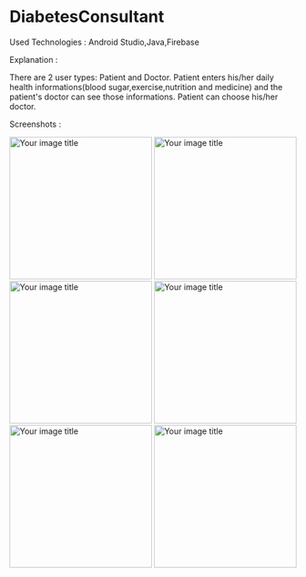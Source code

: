 # DiabetesConsultant

Used Technologies : Android Studio,Java,Firebase

Explanation : 

There are 2 user types: Patient and Doctor. Patient enters his/her daily health informations(blood sugar,exercise,nutrition and medicine) and the patient's doctor can see those informations. Patient can choose his/her doctor.

Screenshots :

<img src="https://drive.google.com/uc?export=view&id=1pTeVV_yMrMHei4kE-TeUDhfb03IB7YX3" alt="Your image title" width="250"/>

<img src="https://drive.google.com/uc?export=view&id=1tsOqFA7RduB1HTEogj7fBWaUmPMArZs5" alt="Your image title" width="250"/>

<img src="https://drive.google.com/uc?export=view&id=1eqwRhp7zJlrV_UC-fRInGjKOU6Pl6AFv" alt="Your image title" width="250"/>

<img src="https://drive.google.com/uc?export=view&id=1urTAxwk5WuCoJE8_ceRNfrhpFxfAhS9n" alt="Your image title" width="250"/>

<img src="https://drive.google.com/uc?export=view&id=1VAKywt9hUX2fsTtFHnnyvWVCUruWNqB0" alt="Your image title" width="250"/>

<img src="https://drive.google.com/uc?export=view&id=1bkw43_B4gyFLGds8WBokqaZ1vx2oRm-F" alt="Your image title" width="250"/>

